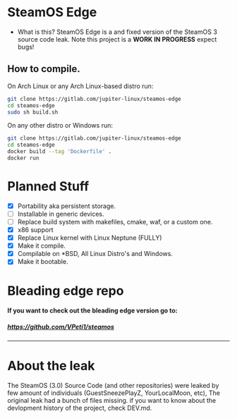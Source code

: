 # SteamOS Edge
- What is this?
SteamOS Edge is a and fixed version of the SteamOS 3 source code leak. Note this project is a **WORK IN PROGRESS** expect bugs!

## How to compile.
On Arch Linux or any Arch Linux-based distro run:
```bash
git clone https://gitlab.com/jupiter-linux/steamos-edge
cd steamos-edge
sudo sh build.sh
```
On any other distro or Windows run:
```bash
git clone https://gitlab.com/jupiter-linux/steamos-edge
cd steamos-edge
docker build --tag 'Dockerfile' .
docker run
```

# Planned Stuff
- [X] Portability aka persistent storage.
- [ ] Installable in generic devices.
- [ ] Replace build system with makefiles, cmake, waf, or a custom one.
- [X] x86 support 
- [X] Replace Linux kernel with Linux Neptune (FULLY)
- [X] Make it compile.
- [X] Compilable on *BSD, All Linux Distro's and Windows.
- [X] Make it bootable.

# Bleading edge repo
#### If you want to check out the bleading edge version go to:
##### https://github.com/VPeti1/steamos

---
# About the leak
The SteamOS (3.0) Source Code (and other repositories) were leaked by few amount of individuals (GuestSneezePlayZ, YourLocalMoon, etc), The original leak had a bunch of files missing. if you want to know about the devlopment history of the project, check DEV.md.